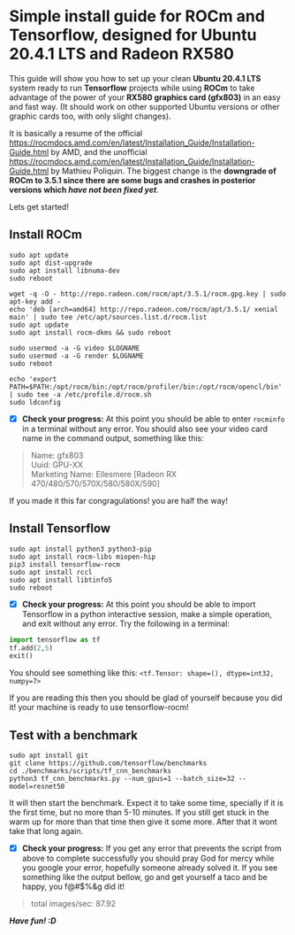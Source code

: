 # Simple install guide for ROCm and Tensorflow, designed for Ubuntu 20.4.1 LTS and Radeon RX580 
This guide will show you how to set up your clean **Ubuntu 20.4.1 LTS** system ready to run **Tensorflow** projects while using **ROCm** to take advantage of the power of your **RX580 graphics card (gfx803)** in an easy and fast way. (It should work on other supported Ubuntu versions or other graphic cards too, with only slight changes).

It is basically a resume of the official https://rocmdocs.amd.com/en/latest/Installation_Guide/Installation-Guide.html by AMD, and the unofficial https://rocmdocs.amd.com/en/latest/Installation_Guide/Installation-Guide.html by Mathieu Poliquin. The biggest change is the **downgrade of ROCm to 3.5.1 since there are some bugs and crashes in posterior versions which *have not been fixed yet***.

Lets get started!
## Install ROCm
```
sudo apt update
sudo apt dist-upgrade
sudo apt install libnuma-dev
sudo reboot
```
```
wget -q -O - http://repo.radeon.com/rocm/apt/3.5.1/rocm.gpg.key | sudo apt-key add -
echo 'deb [arch=amd64] http://repo.radeon.com/rocm/apt/3.5.1/ xenial main' | sudo tee /etc/apt/sources.list.d/rocm.list
sudo apt update
sudo apt install rocm-dkms && sudo reboot
```
```
sudo usermod -a -G video $LOGNAME
sudo usermod -a -G render $LOGNAME
sudo reboot
```
```
echo 'export PATH=$PATH:/opt/rocm/bin:/opt/rocm/profiler/bin:/opt/rocm/opencl/bin' | sudo tee -a /etc/profile.d/rocm.sh
sudo ldconfig
```
- [x] **Check your progress:** At this point you should be able to enter `rocminfo` in a terminal without any error. You should also see your video card name in the command output, something like this:
> Name:                    gfx803                             
> Uuid:                    GPU-XX                             
> Marketing Name:          Ellesmere [Radeon RX 470/480/570/570X/580/580X/590]

If you made it this far congragulations! you are half the way!
## Install Tensorflow
```
sudo apt install python3 python3-pip
sudo apt install rocm-libs miopen-hip
pip3 install tensorflow-rocm
sudo apt install rccl
sudo apt install libtinfo5
sudo reboot
```
- [x] **Check your progress:** At this point you should be able to import Tensorflow in a python interactive session, make a simple operation, and exit without any error. Try the following in a terminal:
```python
import tensorflow as tf
tf.add(2,5)
exit()
```
You should see something like this: `<tf.Tensor: shape=(), dtype=int32, numpy=7>`

If you are reading this then you should be glad of yourself because you did it! your machine is ready to use tensorflow-rocm!
## Test with a benchmark
```
sudo apt install git
git clone https://github.com/tensorflow/benchmarks
cd ./benchmarks/scripts/tf_cnn_benchmarks
python3 tf_cnn_benchmarks.py --num_gpus=1 --batch_size=32 --model=resnet50
```
It will then start the benchmark. Expect it to take some time, specially if it is the first time, but no more than 5-10 minutes. If you still get stuck in the warm up for more than that time then give it some more. After that it wont take that long again.

- [x] **Check your progress:** If you get any error that prevents the script from above to complete successfully you should pray God for mercy while you google your error, hopefully someone already solved it. If you see something like the output bellow, go and get yourself a taco and be happy, you f@#$%&g did it!
> total images/sec: 87.92

***Have fun! :D***
